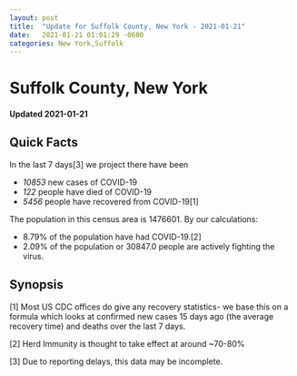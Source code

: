 ```yaml
---
layout: post
title:  "Update for Suffolk County, New York - 2021-01-21"
date:   2021-01-21 01:01:29 -0600
categories: New York,Suffolk
---
```


# Suffolk County, New York
#### Updated 2021-01-21

## Quick Facts

In the last 7 days[3] we project there have been
- *10853* new cases of COVID-19
- *122* people have died of COVID-19
- *5456* people have recovered from COVID-19[1]

The population in this census area is 1476601. By our calculations:
- 8.79% of the population have had COVID-19.[2]
- 2.09% of the population or 30847.0 people are actively fighting the virus.

## Synopsis




[1] Most US CDC offices do give any recovery statistics- we base this on a formula which looks at confirmed new cases
15 days ago (the average recovery time) and deaths over the last 7 days.

[2] Herd Immunity is thought to take effect at around ~70-80%

[3] Due to reporting delays, this data may be incomplete.
 
    